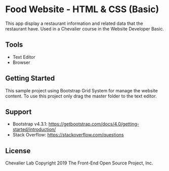 # Food Website - HTML & CSS (Basic)

This app display a restaurant information and related data that the restaurant have. Used in a Chevalier course in the Website Developer Basic.

## Tools
- Text Editor
- Browser

## Getting Started
This sample project using Bootstrap Grid System for manage the website content. To use this project only drag the master folder to the text editor.

## Support
- Bootstrap v4.3.1: https://getbootstrap.com/docs/4.0/getting-started/introduction/
- Stack Overflow: https://stackoverflow.com/questions

## License
Chevalier Lab Copyright 2019 The Front-End Open Source Project, Inc.
